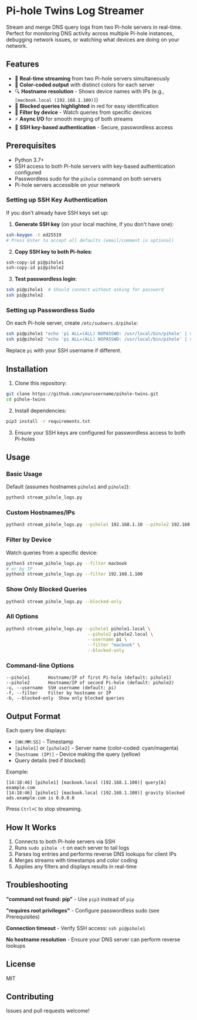 # Pi-hole Twins Log Streamer

Stream and merge DNS query logs from two Pi-hole servers in real-time. Perfect for monitoring DNS activity across multiple Pi-hole instances, debugging network issues, or watching what devices are doing on your network.

## Features

- 🔄 **Real-time streaming** from two Pi-hole servers simultaneously
- 🎨 **Color-coded output** with distinct colors for each server
- 🔍 **Hostname resolution** - Shows device names with IPs (e.g., `[macbook.local (192.168.1.100)]`)
- 🚫 **Blocked queries highlighted** in red for easy identification
- 🔎 **Filter by device** - Watch queries from specific devices
- ⚡ **Async I/O** for smooth merging of both streams
- 🔐 **SSH key-based authentication** - Secure, passwordless access

## Prerequisites

- Python 3.7+
- SSH access to both Pi-hole servers with key-based authentication configured
- Passwordless sudo for the `pihole` command on both servers
- Pi-hole servers accessible on your network

### Setting up SSH Key Authentication

If you don't already have SSH keys set up:

1. **Generate SSH key** (on your local machine, if you don't have one):
```bash
ssh-keygen -t ed25519
# Press Enter to accept all defaults (email/comment is optional)
```

2. **Copy SSH key to both Pi-holes**:
```bash
ssh-copy-id pi@pihole1
ssh-copy-id pi@pihole2
```

3. **Test passwordless login**:
```bash
ssh pi@pihole1  # Should connect without asking for password
ssh pi@pihole2
```

### Setting up Passwordless Sudo

On each Pi-hole server, create `/etc/sudoers.d/pihole`:
```bash
ssh pi@pihole1 "echo 'pi ALL=(ALL) NOPASSWD: /usr/local/bin/pihole' | sudo tee /etc/sudoers.d/pihole"
ssh pi@pihole2 "echo 'pi ALL=(ALL) NOPASSWD: /usr/local/bin/pihole' | sudo tee /etc/sudoers.d/pihole"
```

Replace `pi` with your SSH username if different.

## Installation

1. Clone this repository:
```bash
git clone https://github.com/yourusername/pihole-twins.git
cd pihole-twins
```

2. Install dependencies:
```bash
pip3 install -r requirements.txt
```

3. Ensure your SSH keys are configured for passwordless access to both Pi-holes

## Usage

### Basic Usage

Default (assumes hostnames `pihole1` and `pihole2`):
```bash
python3 stream_pihole_logs.py
```

### Custom Hostnames/IPs

```bash
python3 stream_pihole_logs.py --pihole1 192.168.1.10 --pihole2 192.168.1.11
```

### Filter by Device

Watch queries from a specific device:
```bash
python3 stream_pihole_logs.py --filter macbook
# or by IP
python3 stream_pihole_logs.py --filter 192.168.1.100
```

### Show Only Blocked Queries

```bash
python3 stream_pihole_logs.py --blocked-only
```

### All Options

```bash
python3 stream_pihole_logs.py --pihole1 pihole1.local \
                               --pihole2 pihole2.local \
                               --username pi \
                               --filter "macbook" \
                               --blocked-only
```

### Command-line Options

```
--pihole1       Hostname/IP of first Pi-hole (default: pihole1)
--pihole2       Hostname/IP of second Pi-hole (default: pihole2)
-u, --username  SSH username (default: pi)
-f, --filter    Filter by hostname or IP
-b, --blocked-only  Show only blocked queries
```

## Output Format

Each query line displays:
- `[HH:MM:SS]` - Timestamp
- `[pihole1]` or `[pihole2]` - Server name (color-coded: cyan/magenta)
- `[hostname (IP)]` - Device making the query (yellow)
- Query details (red if blocked)

Example:
```
[14:18:46] [pihole1] [macbook.local (192.168.1.100)] query[A] example.com
[14:18:46] [pihole1] [macbook.local (192.168.1.100)] gravity blocked ads.example.com is 0.0.0.0
```

Press `Ctrl+C` to stop streaming.

## How It Works

1. Connects to both Pi-hole servers via SSH
2. Runs `sudo pihole -t` on each server to tail logs
3. Parses log entries and performs reverse DNS lookups for client IPs
4. Merges streams with timestamps and color coding
5. Applies any filters and displays results in real-time

## Troubleshooting

**"command not found: pip"** - Use `pip3` instead of `pip`

**"requires root privileges"** - Configure passwordless sudo (see Prerequisites)

**Connection timeout** - Verify SSH access: `ssh pi@pihole1`

**No hostname resolution** - Ensure your DNS server can perform reverse lookups

## License

MIT

## Contributing

Issues and pull requests welcome!
